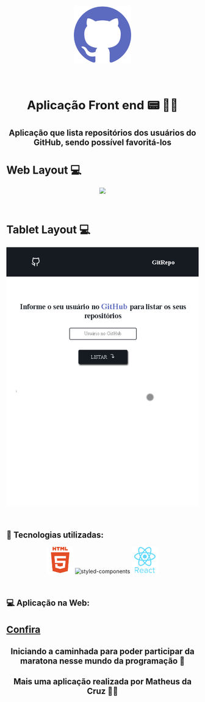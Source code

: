 <h1 align="center">
  <img src="./public/logo.svg" alt="Logo do GitRepo" width="150">
</h1>

<br>

## **<h2 align="center">Aplicação Front end 📟 👨‍💻</h2>**

## <p><h2 align="center">Aplicação que lista repositórios dos usuários do GitHub, sendo possível favoritá-los</p>

# **Web Layout** 💻

<p align="center">
  <img src="./.github/demonstration-web.gif" width="1400px"/>
</p>

<br>

# **Tablet Layout** 💻

<p align="center">
  <img src="./.github/demonstration-mobile.gif" width="600px"/>
</p>

<br>

## 🚀 Tecnologias utilizadas:

<p align="center">
<img src="https://github.com/devicons/devicon/blob/master/icons/html5/html5-plain-wordmark.svg" alt="html5"  width="70" height="70"/>
<img src="https://miro.medium.com/max/652/1*N0XV3gco7Ed4brMoxwdjVg.png" alt="styled-components" width="70" height="70"/>
<img src="https://github.com/devicons/devicon/blob/master/icons/react/react-original-wordmark.svg" alt="react" width="70" height="70"/>
</p>

<br>

## 💻 Aplicação na Web:
## **<h3 align="left">[Confira](https://git-repomathwcruz.netlify.app/)</h3>**


## **<p align="center">Iniciando a caminhada para poder participar da maratona nesse mundo da programação 🏃‍</p>**

### <p> <h2 align="center"> Mais uma aplicação realizada por Matheus da Cruz 👨‍💻 </h2> </p>


